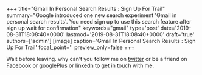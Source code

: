 +++
title="Gmail In Personal Search Results : Sign Up For Trail"
summary="Google introduced one new search experiment 'Gmail in personal search results'. You need sign up to use this search feature after sign up wait for confirmation"
keywords="gmail"
type='post'
date='2019-08-31T18:08:40+0000'
lastmod='2019-08-31T18:08:40+0000'
draft='true'
authors=['admin']
[image]
caption='Gmail In Personal Search Results : Sign Up For Trail'
focal_point=''
preview_only=false
+++










Wait before leaving.
why can’t you follow me on <a href="https://twitter.com/arungudelli" target="_blank">twitter</a> or be a friend on <a href="https://www.facebook.com/gudelliArun" target="_blank">Facebook</a> or <a href="https://plus.google.com/+ArunkumarGudelli" target="_blank">googlePlus</a> or <a href="https://www.linkedin.com/in/arungudelli/" target="_blank">linkedn</a> to get in touch with me.







